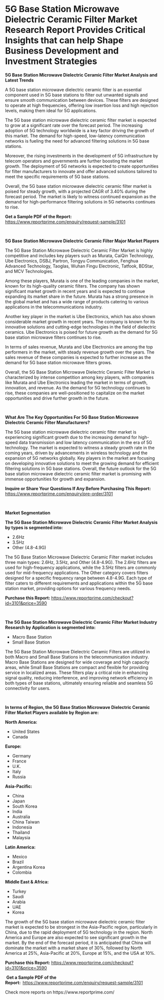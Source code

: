 <p><h1>5G Base Station Microwave Dielectric Ceramic Filter Market Research Report Provides Critical Insights that can help Shape Business Development and Investment Strategies</h1></p><p><strong>5G Base Station Microwave Dielectric Ceramic Filter Market Analysis and Latest Trends</strong></p>
<p><p>A 5G base station microwave dielectric ceramic filter is an essential component used in 5G base stations to filter out unwanted signals and ensure smooth communication between devices. These filters are designed to operate at high frequencies, offering low insertion loss and high rejection levels, making them ideal for 5G applications.</p><p>The 5G base station microwave dielectric ceramic filter market is expected to grow at a significant rate over the forecast period. The increasing adoption of 5G technology worldwide is a key factor driving the growth of this market. The demand for high-speed, low-latency communication networks is fueling the need for advanced filtering solutions in 5G base stations.</p><p>Moreover, the rising investments in the development of 5G infrastructure by telecom operators and governments are further boosting the market growth. The deployment of 5G networks is expected to create opportunities for filter manufacturers to innovate and offer advanced solutions tailored to meet the specific requirements of 5G base stations.</p><p>Overall, the 5G base station microwave dielectric ceramic filter market is poised for steady growth, with a projected CAGR of 3.40% during the forecast period. The market is likely to witness continued expansion as the demand for high-performance filtering solutions in 5G networks continues to rise.</p></p>
<p><strong>Get a Sample PDF of the Report:&nbsp;</strong> <a href="https://www.reportprime.com/enquiry/request-sample/3101">https://www.reportprime.com/enquiry/request-sample/3101</a></p>
<p>&nbsp;</p>
<p><strong>5G Base Station Microwave Dielectric Ceramic Filter Major Market Players</strong></p>
<p><p>The 5G Base Station Microwave Dielectric Ceramic Filter Market is highly competitive and includes key players such as Murata, CaiQin Technology, Ube Electronics, DSBJ, Partron, Tongyu Communication, Fenghua Advanced Technology, Taoglas, Wuhan Fingu Electronic, Tatfook, BDStar, and MCV Technologies.</p><p>Among these players, Murata is one of the leading companies in the market, known for its high-quality ceramic filters. The company has shown significant market growth in recent years and is expected to continue expanding its market share in the future. Murata has a strong presence in the global market and has a wide range of products catering to various applications in the telecommunications industry.</p><p>Another key player in the market is Ube Electronics, which has also shown considerable market growth in recent years. The company is known for its innovative solutions and cutting-edge technologies in the field of dielectric ceramics. Ube Electronics is poised for future growth as the demand for 5G base station microwave filters continues to rise.</p><p>In terms of sales revenue, Murata and Ube Electronics are among the top performers in the market, with steady revenue growth over the years. The sales revenue of these companies is expected to further increase as the demand for 5G base station microwave filters grows.</p><p>Overall, the 5G Base Station Microwave Dielectric Ceramic Filter Market is characterized by intense competition among key players, with companies like Murata and Ube Electronics leading the market in terms of growth, innovation, and revenue. As the demand for 5G technology continues to rise, these companies are well-positioned to capitalize on the market opportunities and drive further growth in the future.</p></p>
<p>&nbsp;</p>
<p><strong>What Are The Key Opportunities For 5G Base Station Microwave Dielectric Ceramic Filter Manufacturers?</strong></p>
<p><p>The 5G base station microwave dielectric ceramic filter market is experiencing significant growth due to the increasing demand for high-speed data transmission and low latency communication in the era of 5G technology. The market is expected to witness a steady growth rate in the coming years, driven by advancements in wireless technology and the expansion of 5G networks globally. Key players in the market are focusing on developing innovative solutions to meet the growing demand for efficient filtering solutions in 5G base stations. Overall, the future outlook for the 5G base station microwave dielectric ceramic filter market is promising with immense opportunities for growth and expansion.</p></p>
<p><strong>Inquire or Share Your Questions If Any Before Purchasing This Report:</strong> <a href="https://www.reportprime.com/enquiry/pre-order/3101">https://www.reportprime.com/enquiry/pre-order/3101</a></p>
<p>&nbsp;</p>
<p><strong>Market Segmentation</strong></p>
<p><strong>The 5G Base Station Microwave Dielectric Ceramic Filter Market Analysis by types is segmented into:</strong></p>
<p><ul><li>2.6Hz</li><li>3.5Hz</li><li>Other (4.8-4.9G)</li></ul></p>
<p><p>The 5G Base Station Microwave Dielectric Ceramic Filter market includes three main types: 2.6Hz, 3.5Hz, and Other (4.8-4.9G). The 2.6Hz filters are used for high-frequency applications, while the 3.5Hz filters are commonly used for mid-frequency applications. The Other category covers filters designed for a specific frequency range between 4.8-4.9G. Each type of filter caters to different requirements and applications within the 5G base station market, providing options for various frequency needs.</p></p>
<p><strong>Purchase this Report:&nbsp;</strong><a href="https://www.reportprime.com/checkout?id=3101&price=3590">https://www.reportprime.com/checkout?id=3101&price=3590</a></p>
<p>&nbsp;</p>
<p><strong>The 5G Base Station Microwave Dielectric Ceramic Filter Market Industry Research by Application is segmented into:</strong></p>
<p><ul><li>Macro Base Station</li><li>Small Base Station</li></ul></p>
<p><p>The 5G Base Station Microwave Dielectric Ceramic Filters are utilized in both Macro and Small Base Stations in the telecommunication industry. Macro Base Stations are designed for wide coverage and high capacity areas, while Small Base Stations are compact and flexible for providing service in localized areas. These filters play a critical role in enhancing signal quality, reducing interference, and improving network efficiency in both types of base stations, ultimately ensuring reliable and seamless 5G connectivity for users.</p></p>
<p>&nbsp;</p>
<p><strong>In terms of Region, the 5G Base Station Microwave Dielectric Ceramic Filter Market Players available by Region are:</strong></p>
<p>
    <p> <strong> North America: </strong>
        <ul>
            <li>United States</li>
            <li>Canada</li>
        </ul>
        </p> 
    <p> <strong> Europe: </strong>
        <ul>
            <li>Germany</li>
            <li>France</li>
            <li>U.K.</li>
            <li>Italy</li>
            <li>Russia</li>
        </ul>
        </p> 
    <p> <strong> Asia-Pacific: </strong>
        <ul>
            <li>China</li>
            <li>Japan</li>
            <li>South Korea</li>
            <li>India</li>
            <li>Australia</li>
            <li>China Taiwan</li>
            <li>Indonesia</li>
            <li>Thailand</li>
            <li>Malaysia</li>
        </ul>
        </p> 
    <p> <strong> Latin America: </strong>
        <ul>
            <li>Mexico</li>
            <li>Brazil</li>
            <li>Argentina Korea</li>
            <li>Colombia</li>
        </ul>
        </p> 
    <p> <strong> Middle East & Africa: </strong>
        <ul>
            <li>Turkey</li>
            <li>Saudi</li>
            <li>Arabia</li>
            <li>UAE</li>
            <li>Korea</li>
        </ul>
    </p>
    </p>
<p><p>The growth of the 5G base station microwave dielectric ceramic filter market is expected to be strongest in the Asia-Pacific region, particularly in China, due to the rapid deployment of 5G technology in the region. North America and Europe are also expected to see significant growth in the market. By the end of the forecast period, it is anticipated that China will dominate the market with a market share of 30%, followed by North America at 25%, Asia-Pacific at 20%, Europe at 15%, and the USA at 10%.</p></p>
<p><strong>Purchase this Report: </strong><a href="https://www.reportprime.com/checkout?id=3101&price=3590">https://www.reportprime.com/checkout?id=3101&price=3590</a></p>
<p>&nbsp;<strong>Get a Sample PDF of the Report:&nbsp;&nbsp;</strong><a href="https://www.reportprime.com/enquiry/request-sample/3101">https://www.reportprime.com/enquiry/request-sample/3101</a></p>
<p><strong></strong></p>
<p>Check more reports on https://www.reportprime.com/</p>